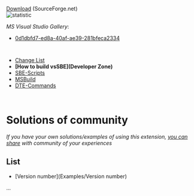[Download](http://visualstudiogallery.msdn.microsoft.com/0d1dbfd7-ed8a-40af-ae39-281bfeca2334/referral/118151) (SourceForge.net)                    
![statistic](http://vssbe.sourceforge.net/stat/)

*MS Visual Studio Gallery*:

* [0d1dbfd7-ed8a-40af-ae39-281bfeca2334](http://visualstudiogallery.msdn.microsoft.com/0d1dbfd7-ed8a-40af-ae39-281bfeca2334/)

```
 
```

* [Change List](https://bitbucket.org/3F/vssolutionbuildevent/raw/master/changelog.txt)
* **[How to build vsSBE](Developer Zone)**
* [SBE-Scripts](Scripts_&_Commands/SBE-Scripts)
* [MSBuild](Scripts_&_Commands/MSBuild)
* [DTE-Commands](Scripts_&_Commands/DTE-Commands)

```
 
```

# Solutions of community #

*If you have your own solutions/examples of using this extension, [you can share](https://bitbucket.org/3F/vssolutionbuildevent/wiki/create) with community of your experiences*

## List  ##
* [Version number](Examples/Version number)


...
